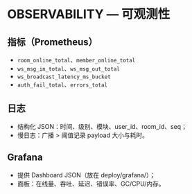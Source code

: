 # OBSERVABILITY — 可观测性

## 指标（Prometheus）
- `room_online_total`、`member_online_total`
- `ws_msg_in_total`、`ws_msg_out_total`
- `ws_broadcast_latency_ms_bucket`
- `auth_fail_total`、`errors_total`

## 日志
- 结构化 JSON：时间、级别、模块、user_id、room_id、seq；
- 慢日志：广播 > 阈值记录 payload 大小与耗时。

## Grafana
- 提供 Dashboard JSON（放在 deploy/grafana/）；
- 面板：在线量、吞吐、延迟、错误率、GC/CPU/内存。
